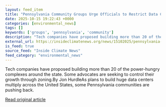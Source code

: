 ```yaml
---
layout: feed_item
title: "Pennsylvania Community Groups Urge Officials to Restrict Data Center Development"
date: 2025-10-15 19:22:43 +0000
categories: [environmental_news]
tags: []
keywords: ['groups', 'pennsylvania', 'community']
description: "Tech companies have proposed building more than 20 of the power-hungry complexes around the state"
external_url: https://insideclimatenews.org/news/15102025/pennsylvania-communities-restrict-data-center-development/
is_feed: true
source_feed: "Inside Climate News"
feed_category: "environmental_news"
---
```


Tech companies have proposed building more than 20 of the power-hungry complexes around the state. Some advocates are seeking to control their growth through zoning.By Jon HurdleAs plans to build huge data centers multiply across the United States, some Pennsylvania communities are pushing back.

[Read original article](https://insideclimatenews.org/news/15102025/pennsylvania-communities-restrict-data-center-development/)
